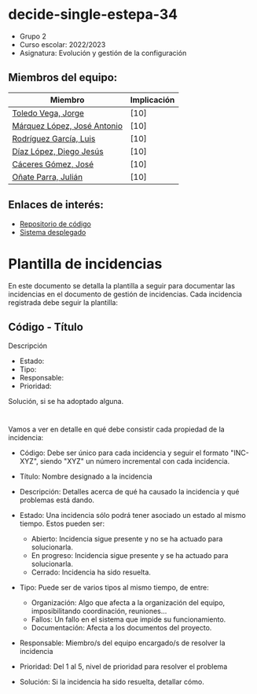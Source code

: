 # decide-single-estepa-34
* Grupo 2 
* Curso escolar: 2022/2023
* Asignatura: Evolución y gestión de la configuración
## Miembros del equipo:

| Miembro | Implicación |
| ------------- | ------------- |
| [Toledo Vega, Jorge](https://github.com/jvegax) | [10] |
| [Márquez López, José Antonio](https://github.com/josmarlop16) | [10] |
| [Rodríguez García, Luis](https://github.com/LuisUsrDev) | [10] |
| [Díaz López, Diego Jesús](https://github.com/ddiazlop) | [10] |
| [Cáceres Gómez, José](https://github.com/joscacgom) | [10] |
| [Oñate Parra, Julián](https://github.com/jonatep) | [10] |

## Enlaces de interés:
* [Repositorio de código](https://github.com/jvegax/decide/) 
* [Sistema desplegado](https://decide-coral.vercel.app) 

# Plantilla de incidencias
En este documento se detalla la plantilla a seguir para documentar las incidencias en el documento de gestión de incidencias. Cada incidencia registrada debe seguir la plantilla:

## Código - Título
Descripción

- Estado:
- Tipo:
- Responsable:
- Prioridad:

Solución, si se ha adoptado alguna.
# 
Vamos a ver en detalle en qué debe consistir cada propiedad de la incidencia:

- Código: Debe ser único para cada incidencia y seguir el formato "INC-XYZ", siendo "XYZ" un número incremental con cada incidencia.
- Título: Nombre designado a la incidencia
- Descripción: Detalles acerca de qué ha causado la incidencia y qué problemas está dando.
- Estado: Una incidencia sólo podrá tener asociado un estado al mismo tiempo. Estos pueden ser:

  * Abierto: Incidencia sigue presente y no se ha actuado para solucionarla.
  * En progreso: Incidencia sigue presente y se ha actuado para solucionarla.
  * Cerrado: Incidencia ha sido resuelta.
- Tipo: Puede ser de varios tipos al mismo tiempo, de entre:

  * Organización: Algo que afecta a la organización del equipo, imposibilitando coordinación, reuniones...
  * Fallos: Un fallo en el sistema que impide su funcionamiento.
  * Documentación: Afecta a los documentos del proyecto.
- Responsable: Miembro/s del equipo encargado/s de resolver la incidencia
- Prioridad: Del 1 al 5, nivel de prioridad para resolver el problema
- Solución: Si la incidencia ha sido resuelta, detallar cómo.

  